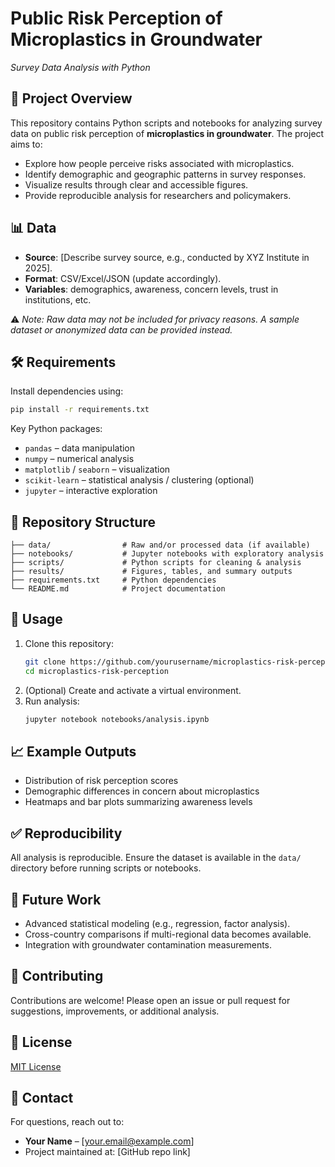 # Public Risk Perception of Microplastics in Groundwater  
*Survey Data Analysis with Python*  

## 📖 Project Overview  
This repository contains Python scripts and notebooks for analyzing survey data on public risk perception of **microplastics in groundwater**. The project aims to:  
- Explore how people perceive risks associated with microplastics.  
- Identify demographic and geographic patterns in survey responses.  
- Visualize results through clear and accessible figures.  
- Provide reproducible analysis for researchers and policymakers.  

## 📊 Data  
- **Source**: [Describe survey source, e.g., conducted by XYZ Institute in 2025].  
- **Format**: CSV/Excel/JSON (update accordingly).  
- **Variables**: demographics, awareness, concern levels, trust in institutions, etc.  

⚠️ *Note: Raw data may not be included for privacy reasons. A sample dataset or anonymized data can be provided instead.*  

## 🛠️ Requirements  
Install dependencies using:  
```bash
pip install -r requirements.txt
```  

Key Python packages:  
- `pandas` – data manipulation  
- `numpy` – numerical analysis  
- `matplotlib` / `seaborn` – visualization  
- `scikit-learn` – statistical analysis / clustering (optional)  
- `jupyter` – interactive exploration  

## 📂 Repository Structure  
```
├── data/                # Raw and/or processed data (if available)  
├── notebooks/           # Jupyter notebooks with exploratory analysis  
├── scripts/             # Python scripts for cleaning & analysis  
├── results/             # Figures, tables, and summary outputs  
├── requirements.txt     # Python dependencies  
└── README.md            # Project documentation  
```  

## 🚀 Usage  
1. Clone this repository:  
   ```bash
   git clone https://github.com/yourusername/microplastics-risk-perception.git
   cd microplastics-risk-perception
   ```  
2. (Optional) Create and activate a virtual environment.  
3. Run analysis:  
   ```bash
   jupyter notebook notebooks/analysis.ipynb
   ```  

## 📈 Example Outputs  
- Distribution of risk perception scores  
- Demographic differences in concern about microplastics  
- Heatmaps and bar plots summarizing awareness levels  

## ✅ Reproducibility  
All analysis is reproducible. Ensure the dataset is available in the `data/` directory before running scripts or notebooks.  

## 📌 Future Work  
- Advanced statistical modeling (e.g., regression, factor analysis).  
- Cross-country comparisons if multi-regional data becomes available.  
- Integration with groundwater contamination measurements.  

## 🤝 Contributing  
Contributions are welcome! Please open an issue or pull request for suggestions, improvements, or additional analysis.  

## 📜 License  
[MIT License](LICENSE)  

## 📧 Contact  
For questions, reach out to:  
- **Your Name** – [your.email@example.com]  
- Project maintained at: [GitHub repo link]  
